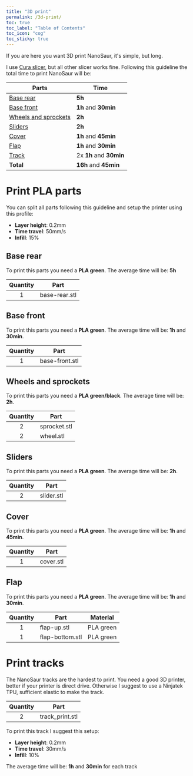 ```yaml
---
title: "3D print"
permalink: /3d-print/
toc: true
toc_label: "Table of Contents"
toc_icon: "cog"
toc_sticky: true
---
```


If you are here you want 3D print NanoSaur, it's simple, but long.

I use [Cura slicer](https://ultimaker.com/software/ultimaker-cura), but all other slicer works fine. 
Following this guideline the total time to print NanoSaur will be:

| Parts | Time |
|-------|------|
| [Base rear](#base-rear) | **5h** |
| [Base front](#base-front) | **1h** and **30min** |
| [Wheels and sprockets](#wheels-and-sprockets) | **2h** |
| [Sliders](#sliders) | **2h** |
| [Cover](#cover) | **1h** and **45min** |
| [Flap](#flap) | **1h** and **30min** |
| [Track](#print-tracks) | 2x **1h** and **30min** |
| **Total** | **16h** and **45min** |

# Print PLA parts

You can split all parts following this guideline and setup the printer using this profile:
* **Layer height**: 0.2mm
* **Time travel**: 50mm/s
* **Infill**: 15%

## Base rear

To print this parts you need a **PLA green**. The average time will be: **5h** 

| Quantity | Part            |
|:--------:|-----------------|
| 1        | base-rear.stl   |

## Base front

To print this parts you need a **PLA green**. The average time will be: **1h** and **30min**.

| Quantity | Part            |
|:--------:|-----------------|
| 1        | base-front.stl  |

## Wheels and sprockets

To print this parts you need a **PLA green/black**. The average time will be: **2h**. 

| Quantity | Part            |
|:--------:|-----------------|
| 2        | sprocket.stl    |
| 2        | wheel.stl       |

## Sliders

To print this parts you need a **PLA green**. The average time will be: **2h**. 

| Quantity | Part            |
|:--------:|-----------------|
| 2        | slider.stl      |

## Cover

To print this parts you need a **PLA green**. The average time will be: **1h** and **45min**.

| Quantity | Part            |
|:--------:|-----------------|
| 1        | cover.stl       |

## Flap

To print this parts you need a **PLA green**. The average time will be: **1h** and **30min**.

| Quantity | Part            | Material        |
|:--------:|-----------------|-----------------|
| 1        | flap-up.stl     | PLA green       |
| 1        | flap-bottom.stl | PLA green       |

# Print tracks

The NanoSaur tracks are the hardest to print. You need a good 3D printer, better if your printer is direct drive. Otherwise I suggest to use a Ninjatek TPU, sufficient elastic to make the track.

| Quantity | Part            |
|:--------:|-----------------|
| 2        | track_print.stl |

To print this track I suggest this setup:
* **Layer height**: 0.2mm
* **Time travel**: 30mm/s
* **Infill**: 10%

The average time will be: **1h** and **30min** for each track